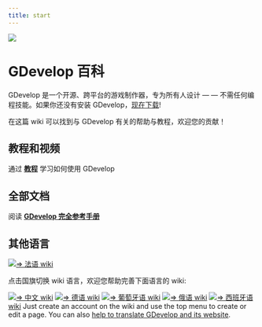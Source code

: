 ```yaml
---
title: start
---
```


![](/logocompleteeffecttranparent400x100.png)

# GDevelop 百科

GDevelop 是一个开源、跨平台的游戏制作器，专为所有人设计 — — 不需任何编程技能。如果你还没有安装 GDevelop，[现在下载](https://gdevelop.io/download)!

在这篇 wiki 可以找到与 GDevelop 有关的帮助与教程，欢迎您的贡献！

## 教程和视频

通过 **[教程](/gdevelop/tutorials)** 学习如何使用 GDevelop

## 全部文档

阅读 **[GDevelop 完全参考手册](/gdevelop/documentation)**

## 其他语言

![](/fr.png)[⇒ 法语 wiki](/fr/start)

点击国旗切换 wiki 语言，欢迎您帮助完善下面语言的 wiki:

![](/zh.gif)[⇒ 中文 wiki](/zh/start)
![](/de.png)[⇒ 德语 wiki](/de/start)
![](/pt.png)[⇒ 葡萄牙语 wiki](/pt/start)
![](/ru.png)[⇒ 俄语 wiki](/ru/start)
![](/es.png)[⇒ 西班牙语 wiki](/es/start)
Just create an account on the wiki and use the top menu to create or edit a page. You can also [help to translate GDevelop and its website](http://crowdin.com/project/gdevelop).
